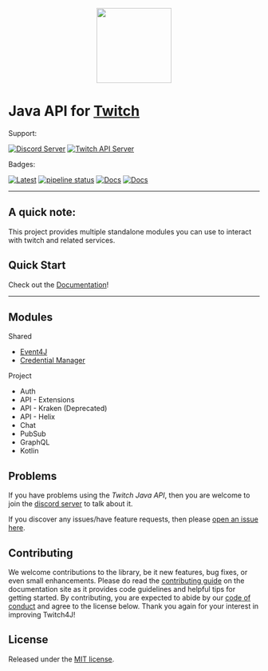 <p align="center"><a href="https://twitch4j.github.io/"><img src=".github/logo.png?raw=true" width="150"></a></p>

# Java API for [Twitch](https://www.twitch.tv/)

Support:

[![Discord Server](https://discordapp.com/api/guilds/143001431388061696/embed.png?style=banner2)](https://discord.gg/FQ5vgW3)
[![Twitch API Server](https://discordapp.com/api/guilds/325552783787032576/embed.png?style=banner2)](https://discord.gg/8NXaEyV)

Badges:

[![Latest](https://img.shields.io/github/release/twitch4j/twitch4j/all.svg?style=flate&label=latest)](https://search.maven.org/search?q=g:com.github.twitch4j)
[![pipeline status](https://gitlab.com/twitch4j/twitch4j/badges/master/pipeline.svg)](https://gitlab.com/twitch4j/twitch4j/commits/master)
[![Docs](https://img.shields.io/badge/documentation-grey.svg?style=flat)](https://twitch4j.github.io/docs/)
[![Docs](https://img.shields.io/badge/javadoc-brightgreen.svg?style=flat)](https://twitch4j.github.io/javadoc/)

--------

## A quick note:

This project provides multiple standalone modules you can use to interact with twitch and related services.

## Quick Start

Check out the [Documentation](https://twitch4j.github.io/getting-started/installation)!

--------

## Modules

Shared
* [Event4J](https://github.com/PhilippHeuer/events4j)
* [Credential Manager](https://github.com/PhilippHeuer/credential-manager)

Project
* Auth
* API - Extensions
* API - Kraken (Deprecated)
* API - Helix
* Chat
* PubSub
* GraphQL
* Kotlin

## Problems

If you have problems using the *Twitch Java API*, then you are welcome to join the [discord server](https://discord.gg/FQ5vgW3) to talk about it.

If you discover any issues/have feature requests, then please [open an issue here](https://github.com/twitch4j/twitch4j/issues/new).

## Contributing

We welcome contributions to the library, be it new features, bug fixes, or even small enhancements.
Please do read the [contributing guide](https://twitch4j.github.io/contribution/) on the documentation site as it provides code guidelines and helpful tips for getting started.
By contributing, you are expected to abide by our [code of conduct](https://github.com/twitch4j/.github/blob/main/CODE_OF_CONDUCT.md) and agree to the license below.
Thank you again for your interest in improving Twitch4J!

## License

Released under the [MIT license](./LICENSE).
